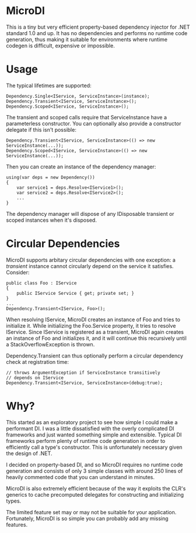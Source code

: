 # MicroDI

This is a tiny but very efficient property-based dependency injector
for .NET standard 1.0 and up. It has no dependencies and performs
no runtime code generation, thus making it suitable for environments
where runtime codegen is difficult, expensive or impossible.

# Usage

The typical lifetimes are supported:

    Dependency.Single<IService, ServiceInstance>(instance);
    Dependency.Transient<IService, ServiceInstance>();
    Dependency.Scoped<IService, ServiceInstance>();

The transient and scoped calls require that ServiceInstance have
a parameterless constructor. You can optionally also provide a
constructor delegate if this isn't possible:

    Dependency.Transient<IService, ServiceInstance>(() => new ServiceInstance(...));
    Dependency.Scoped<IService, ServiceInstance>(() => new ServiceInstance(...));

Then you can create an instance of the dependency manager:

    using(var deps = new Dependency())
	{
		var service1 = deps.Resolve<IService1>();
		var service2 = deps.Resolve<IService2>();
		...
	}

The dependency manager will dispose of any IDisposable transient
or scoped instances when it's disposed.

# Circular Dependencies

MicroDI supports arbitary circular dependencies with one
exception: a *transient* instance cannot circularly depend on
the service it satisfies. Consider:

    public class Foo : IService
	{
		public IService Service { get; private set; }
	}
	...
	Dependency.Transient<IService, Foo>();

When resolving IService, MicroDI creates an instance of Foo
and tries to initialize it. While initializing the Foo.Service
property, it tries to resolve IService. Since IService is
registered as a transient, MicroDI again creates an
instance of Foo and initializes it, and it will continue this
recursively until a StackOverflowException is thrown.

Dependency.Transient can thus optionally perform a circular
dependency check at registration time:

    // throws ArgumentException if ServiceInstance transitively
	// depends on IService
    Dependency.Transient<IService, ServiceInstance>(debug:true);

# Why?

This started as an exploratory project to see how simple I could
make a performant DI. I was a little dissatisfied with the overly
complicated DI frameworks and just wanted something simple and
extensible. Typical DI frameworks perform plenty of runtime code
generation in order to efficiently call a type's constructor.
This is unfortunately necessary given the design of .NET.

I decided on property-based DI, and so MicroDI requires
no runtime code generation and consists of only 3 simple classes
with around 250 lines of heavily commented code that you can
understand in minutes.

MicroDI is also extremely efficient because of the way it exploits
the CLR's generics to cache precomputed delegates for constructing
and initializing types.

The limited feature set may or may not be suitable for your
application. Fortunately, MicroDI is so simple you can probably
add any missing features.